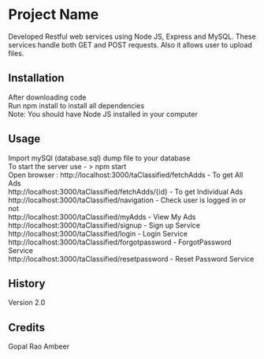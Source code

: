 # Project Name

Developed Restful web services using Node JS, Express and MySQL.  These services handle both GET and POST requests.  Also it allows user to upload files. 

## Installation

After downloading code <br/>
Run npm install to install all dependencies <br/>
Note: You should have Node JS installed in your computer

## Usage
Import mySQl (database.sql) dump file to your database <br/>
To start the server use - > npm start <br/>
Open browser : 
http://localhost:3000/taClassified/fetchAdds  - To get All Ads </br>
http://localhost:3000/taClassified/fetchAdds/{id} - To get Individual Ads <br/>
http://localhost:3000/taClassified/navigation - Check user is logged in or not <br/>
http://localhost:3000/taClassified/myAdds - View My Ads <br/>
http://localhost:3000/taClassified/signup - Sign up Service<br/>
http://localhost:3000/taClassified/login - Login Service <br/>
http://localhost:3000/taClassified/forgotpassword - ForgotPassword Service <br/>
http://localhost:3000/taClassified/resetpassword - Reset Password Service <br/>


## History

Version 2.0

## Credits

Gopal Rao Ambeer

 
